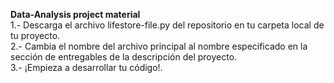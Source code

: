 <b>Data-Analysis project material </b> <br>
1.- Descarga el archivo lifestore-file.py del repositorio en tu carpeta local de tu proyecto. <br>
2.- Cambia el nombre del archivo principal al nombre especificado en la sección de entregables de la descripción del proyecto. <br>
3.- ¡Empieza a desarrollar tu código!.
